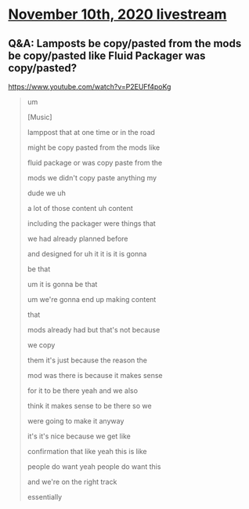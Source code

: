 # [November 10th, 2020 livestream](../2020-11-10.md)
## Q&A: Lamposts be copy/pasted from the mods be copy/pasted like Fluid Packager was copy/pasted?
https://www.youtube.com/watch?v=P2EUFf4poKg
> um
> 
> [Music]
> 
> lamppost that at one time or in the road
> 
> might be copy pasted from the mods like
> 
> fluid package or was copy paste from the
> 
> mods we didn't copy paste anything my
> 
> dude we uh
> 
> a lot of those content uh content
> 
> including the packager were things that
> 
> we had already planned before
> 
> and designed for uh it it is it is gonna
> 
> be that
> 
> um it is gonna be that
> 
> um we're gonna end up making content
> 
> that
> 
> mods already had but that's not because
> 
> we copy
> 
> them it's just because the reason the
> 
> mod was there is because it makes sense
> 
> for it to be there yeah and we also
> 
> think it makes sense to be there so we
> 
> were going to make it anyway
> 
> it's it's nice because we get like
> 
> confirmation that like yeah this is like
> 
> people do want yeah people do want this
> 
> and we're on the right track
> 
> essentially
> 
